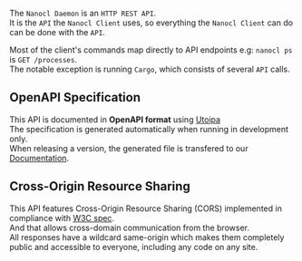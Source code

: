 The `Nanocl Daemon` is an `HTTP REST API`.<br />
It is the `API` the `Nanocl Client` uses, so everything the `Nanocl Client` can do can be done with the `API`.

Most of the client's commands map directly to API endpoints e.g: `nanocl ps` is `GET /processes`.<br />
The notable exception is running `Cargo`, which consists of several `API` calls.


## OpenAPI Specification
This API is documented in **OpenAPI format** using [Utoipa](https://github.com/juhaku/utoipa)<br />
The specification is generated automatically when running in development only.<br />
When releasing a version, the generated file is transfered to our [Documentation](https://github.com/next-hat/documentation).


## Cross-Origin Resource Sharing
This API features Cross-Origin Resource Sharing (CORS) implemented in compliance with  [W3C spec](https://www.w3.org/TR/cors/).<br />
And that allows cross-domain communication from the browser.<br />
All responses have a wildcard same-origin which makes them completely public and accessible to everyone, including any code on any site.
